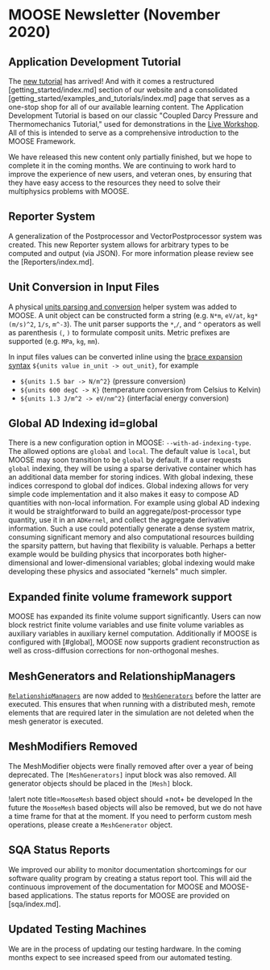 # MOOSE Newsletter (November 2020)

## Application Development Tutorial

The [new tutorial](getting_started/examples_and_tutorials/tutorial01_app_development/index.md) has arrived! And with it comes a restructured [getting_started/index.md] section of our website and a consolidated [getting_started/examples_and_tutorials/index.md] page that serves as a one-stop shop for all of our available learning content. The Application Development Tutorial is based on our classic "Coupled Darcy Pressure and Thermomechanics Tutorial," used for demonstrations in the [Live Workshop](getting_started/examples_and_tutorials/index.md#workshop). All of this is intended to serve as a comprehensive introduction to the MOOSE Framework.

We have released this new content only partially finished, but we hope to complete it in the coming months. We are continuing to work hard to improve the experience of new users, and veteran ones, by ensuring that they have easy access to the resources they need to solve their multiphysics problems with MOOSE.

## Reporter System

A generalization of the Postprocessor and VectorPostprocessor system was created. This new Reporter
system allows for arbitrary types to be computed and output (via JSON). For more information please
review see the [Reporters/index.md].

## Unit Conversion in Input Files

A physical [units parsing and conversion](utils/Units.md) helper system was added to MOOSE. A unit object can be constructed form a string (e.g. `N*m`, `eV/at`, `kg*(m/s)^2`, `1/s`, `m^-3`). The unit parser supports the `*`,`/`, and `^` operators as well as parenthesis `(`, `)` to formulate composit units. Metric prefixes are supported (e.g. `MPa`, `kg`, `mm`).

In input files values can be converted inline using the [brace expansion syntax](application_usage/input_syntax.md) `${units value in_unit -> out_unit}`, for example

- `${units 1.5 bar -> N/m^2}` (pressure conversion)
- `${units 600 degC -> K}` (temperature conversion from Celsius to Kelvin)
- `${units 1.3 J/m^2 -> eV/nm^2}` (interfacial energy conversion)

## Global AD Indexing id=global

There is a new configuration option in MOOSE: `--with-ad-indexing-type`. The
allowed options are `global` and `local`. The default value is `local`, but
MOOSE may soon transition to be `global` by default. If a user requests `global`
indexing, they will be using a sparse derivative container which has an
additional data member for storing indices. With global indexing, these indices
correspond to global dof indices. Global indexing allows for very simple code
implementation and it also makes it easy to compose AD quantities with non-local
information. For example using global AD indexing it would be straightforward to
build an aggregate/post-processor type quantity, use it in an `ADKernel`, and
collect the aggregate derivative information. Such a use could potentially generate
a dense system matrix, consuming significant memory and also computational
resources building the sparsity pattern, but having that flexibility is
valuable. Perhaps a better example would be building physics that incorporates
both higher-dimensional and lower-dimensional variables; global indexing would
make developing these physics and associated "kernels" much simpler.

## Expanded finite volume framework support

MOOSE has expanded its finite volume support significantly. Users can now block
restrict finite volume variables and use finite volume variables as auxiliary
variables in auxiliary kernel computation. Additionally if MOOSE is configured
with [#global], MOOSE now supports gradient reconstruction as well as
cross-diffusion corrections for non-orthogonal meshes.

## MeshGenerators and RelationshipManagers

[`RelationshipManagers`](RelationshipManager.md) are now added to
[`MeshGenerators`](MeshGenerator.md) before the latter are executed. This
ensures that when running with a distributed mesh, remote elements that are
required later in the simulation are not deleted when the mesh generator is
executed.

## MeshModifiers Removed

The MeshModifier objects were finally removed after over a year of being deprecated. The
`[MeshGenerators]` input block was also removed. All generator objects should be placed in the
`[Mesh]` block.

!alert note title=`MooseMesh` based object should +not+ be developed
In the future the `MooseMesh` based objects will also be removed, but we do not have a
time frame for that at the moment. If you need to perform custom mesh operations, please create a
`MeshGenerator` object.

## SQA Status Reports

We improved our ability to monitor documentation shortcomings for our software quality program by
creating a status report tool. This will aid the continuous improvement of the documentation for MOOSE
and MOOSE-based applications. The status reports for MOOSE are provided on [sqa/index.md].

## Updated Testing Machines

We are in the process of updating our testing hardware. In the coming months expect to see increased
speed from our automated testing.
